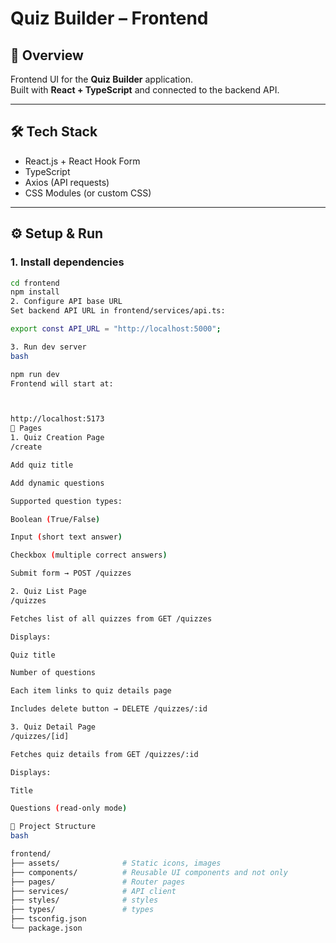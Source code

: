 # Quiz Builder – Frontend

## 🚀 Overview
Frontend UI for the **Quiz Builder** application.  
Built with **React + TypeScript** and connected to the backend API.  

---

## 🛠 Tech Stack
- React.js + React Hook Form
- TypeScript
- Axios (API requests)
- CSS Modules (or custom CSS)

---

## ⚙️ Setup & Run

### 1. Install dependencies
```bash
cd frontend
npm install
2. Configure API base URL
Set backend API URL in frontend/services/api.ts:

export const API_URL = "http://localhost:5000";

3. Run dev server
bash

npm run dev
Frontend will start at:



http://localhost:5173
📌 Pages
1. Quiz Creation Page
/create

Add quiz title

Add dynamic questions

Supported question types:

Boolean (True/False)

Input (short text answer)

Checkbox (multiple correct answers)

Submit form → POST /quizzes

2. Quiz List Page
/quizzes

Fetches list of all quizzes from GET /quizzes

Displays:

Quiz title

Number of questions

Each item links to quiz details page

Includes delete button → DELETE /quizzes/:id

3. Quiz Detail Page
/quizzes/[id]

Fetches quiz details from GET /quizzes/:id

Displays:

Title

Questions (read-only mode)

📂 Project Structure
bash

frontend/
├── assets/              # Static icons, images
├── components/          # Reusable UI components and not only
├── pages/               # Router pages
├── services/            # API client
├── styles/              # styles
├── types/               # types   
├── tsconfig.json
└── package.json